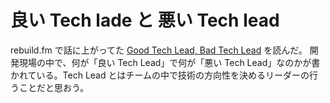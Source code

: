 # 良い Tech lade と 悪い Tech lead

rebuild.fm で話に上がってた [Good Tech Lead, Bad Tech Lead](https://medium.com/swlh/good-tech-lead-bad-tech-lead-948b2b806d86#.1f8r31vk2) を読んだ。
開発現場の中で、何が「良い Tech Lead」で何が「悪い Tech Lead」なのかが書かれている。Tech Lead とはチームの中で技術の方向性を決めるリーダーの行うことだと思おう。
